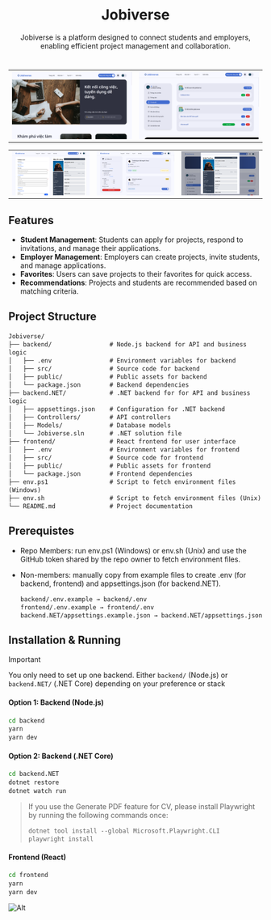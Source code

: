 <div align="center">
    <h1>Jobiverse</h1>
    <p>Jobiverse is a platform designed to connect students and employers, enabling efficient project management and collaboration.</p>
    <h1></h1>
</div>

<div align="center">
    <table>
        <tr>
            <td><img src="https://github.com/nhattVim/assets/blob/master/Jobiverse/1.png?raw=true"/></td>
            <td><img src="https://github.com/nhattVim/assets/blob/master/Jobiverse/2.png?raw=true"/></td>
        </tr>
    </table>
    <table>
        <tr>
            <td><img src="https://github.com/nhattVim/assets/blob/master/Jobiverse/3.png?raw=true"/></td>
            <td><img src="https://github.com/nhattVim/assets/blob/master/Jobiverse/5.png?raw=true"/></td>
            <td><img src="https://github.com/nhattVim/assets/blob/master/Jobiverse/4.png?raw=true"/></td>
        </tr>
    </table>
</div>

## Features

-   **Student Management**: Students can apply for projects, respond to invitations, and manage their applications.
-   **Employer Management**: Employers can create projects, invite students, and manage applications.
-   **Favorites**: Users can save projects to their favorites for quick access.
-   **Recommendations**: Projects and students are recommended based on matching criteria.

## Project Structure

```
Jobiverse/
├── backend/                # Node.js backend for API and business logic
│   ├── .env                # Environment variables for backend
│   ├── src/                # Source code for backend
│   ├── public/             # Public assets for backend
│   └── package.json        # Backend dependencies
├── backend.NET/            # .NET backend for for API and business logic
│   ├── appsettings.json    # Configuration for .NET backend
│   ├── Controllers/        # API controllers
│   ├── Models/             # Database models
│   └── Jobiverse.sln       # .NET solution file
├── frontend/               # React frontend for user interface
│   ├── .env                # Environment variables for frontend
│   ├── src/                # Source code for frontend
│   ├── public/             # Public assets for frontend
│   └── package.json        # Frontend dependencies
├── env.ps1                 # Script to fetch environment files (Windows)
├── env.sh                  # Script to fetch environment files (Unix)
└── README.md               # Project documentation
```

## Prerequistes

-   Repo Members: run env.ps1 (Windows) or env.sh (Unix) and use the GitHub token shared by the repo owner to fetch environment files.

-   Non-members: manually copy from example files to create .env (for backend, frontend) and appsettings.json (for backend.NET).
    ```
    backend/.env.example → backend/.env
    frontend/.env.example → frontend/.env
    backend.NET/appsettings.example.json → backend.NET/appsettings.json
    ```

## Installation & Running

> [!Important]
> You only need to set up one backend.
> Either `backend/` (Node.js) or `backend.NET/` (.NET Core) depending on your preference or stack

#### Option 1: Backend (Node.js)

```bash
cd backend
yarn
yarn dev
```

#### Option 2: Backend (.NET Core)

```sh
cd backend.NET
dotnet restore
dotnet watch run
```

> If you use the Generate PDF feature for CV, please install Playwright by running the following commands once:
>
> ```
> dotnet tool install --global Microsoft.Playwright.CLI
> playwright install
> ```

#### Frontend (React)

```bash
cd frontend
yarn
yarn dev
```

![Alt](https://repobeats.axiom.co/api/embed/244d8939aacc6407fa988f1969785679994711d9.svg "Repobeats analytics image")
